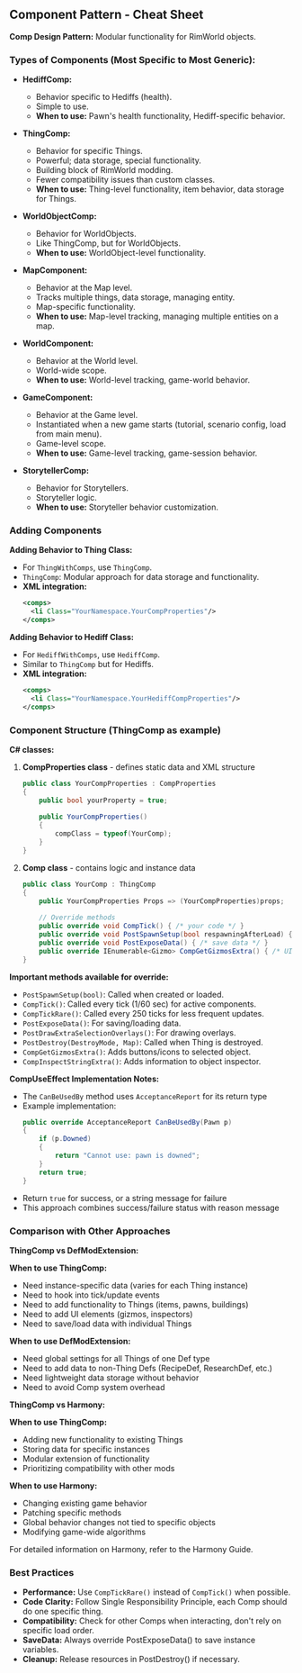 ## Component Pattern - Cheat Sheet

**Comp Design Pattern:** Modular functionality for RimWorld objects.

### Types of Components (Most Specific to Most Generic):

- **HediffComp:**
    - Behavior specific to Hediffs (health).
    - Simple to use.
    - **When to use:** Pawn's health functionality, Hediff-specific behavior.

- **ThingComp:**
    - Behavior for specific Things.
    - Powerful; data storage, special functionality.
    - Building block of RimWorld modding.
    - Fewer compatibility issues than custom classes.
    - **When to use:** Thing-level functionality, item behavior, data storage for Things.

- **WorldObjectComp:**
    - Behavior for WorldObjects.
    - Like ThingComp, but for WorldObjects.
    - **When to use:** WorldObject-level functionality.

- **MapComponent:**
    - Behavior at the Map level.
    - Tracks multiple things, data storage, managing entity.
    - Map-specific functionality.
    - **When to use:** Map-level tracking, managing multiple entities on a map.

- **WorldComponent:**
    - Behavior at the World level.
    - World-wide scope.
    - **When to use:** World-level tracking, game-world behavior.

- **GameComponent:**
    - Behavior at the Game level.
    - Instantiated when a new game starts (tutorial, scenario config, load from main menu).
    - Game-level scope.
    - **When to use:** Game-level tracking, game-session behavior.

- **StorytellerComp:**
    - Behavior for Storytellers.
    - Storyteller logic.
    - **When to use:** Storyteller behavior customization.

### Adding Components

**Adding Behavior to Thing Class:**
- For `ThingWithComps`, use `ThingComp`.
- `ThingComp`: Modular approach for data storage and functionality.
- **XML integration:**
  ```xml
  <comps>
    <li Class="YourNamespace.YourCompProperties"/>
  </comps>
  ```

**Adding Behavior to Hediff Class:**
- For `HediffWithComps`, use `HediffComp`.
- Similar to `ThingComp` but for Hediffs.
- **XML integration:**
  ```xml
  <comps>
    <li Class="YourNamespace.YourHediffCompProperties"/>
  </comps>
  ```

### Component Structure (ThingComp as example)

**C# classes:**
1. **CompProperties class** - defines static data and XML structure
   ```csharp
   public class YourCompProperties : CompProperties
   {
       public bool yourProperty = true;
       
       public YourCompProperties()
       {
           compClass = typeof(YourComp);
       }
   }
   ```

2. **Comp class** - contains logic and instance data
   ```csharp
   public class YourComp : ThingComp
   {
       public YourCompProperties Props => (YourCompProperties)props;
       
       // Override methods
       public override void CompTick() { /* your code */ }
       public override void PostSpawnSetup(bool respawningAfterLoad) { /* your code */ }
       public override void PostExposeData() { /* save data */ }
       public override IEnumerable<Gizmo> CompGetGizmosExtra() { /* UI elements */ }
   }
   ```

**Important methods available for override:**
- `PostSpawnSetup(bool)`: Called when created or loaded.
- `CompTick()`: Called every tick (1/60 sec) for active components.
- `CompTickRare()`: Called every 250 ticks for less frequent updates.
- `PostExposeData()`: For saving/loading data.
- `PostDrawExtraSelectionOverlays()`: For drawing overlays.
- `PostDestroy(DestroyMode, Map)`: Called when Thing is destroyed.
- `CompGetGizmosExtra()`: Adds buttons/icons to selected object.
- `CompInspectStringExtra()`: Adds information to object inspector.

**CompUseEffect Implementation Notes:**
- The `CanBeUsedBy` method uses `AcceptanceReport` for its return type
- Example implementation:
  ```csharp
  public override AcceptanceReport CanBeUsedBy(Pawn p)
  {
      if (p.Downed)
      {
          return "Cannot use: pawn is downed";
      }
      return true;
  }
  ```
- Return `true` for success, or a string message for failure
- This approach combines success/failure status with reason message

### Comparison with Other Approaches

**ThingComp vs DefModExtension:**

**When to use ThingComp:**
- Need instance-specific data (varies for each Thing instance)
- Need to hook into tick/update events
- Need to add functionality to Things (items, pawns, buildings)
- Need to add UI elements (gizmos, inspectors)
- Need to save/load data with individual Things

**When to use DefModExtension:**
- Need global settings for all Things of one Def type
- Need to add data to non-Thing Defs (RecipeDef, ResearchDef, etc.)
- Need lightweight data storage without behavior
- Need to avoid Comp system overhead

**ThingComp vs Harmony:**

**When to use ThingComp:**
- Adding new functionality to existing Things
- Storing data for specific instances
- Modular extension of functionality
- Prioritizing compatibility with other mods

**When to use Harmony:**
- Changing existing game behavior
- Patching specific methods
- Global behavior changes not tied to specific objects
- Modifying game-wide algorithms

For detailed information on Harmony, refer to the Harmony Guide.

### Best Practices

- **Performance:** Use `CompTickRare()` instead of `CompTick()` when possible.
- **Code Clarity:** Follow Single Responsibility Principle, each Comp should do one specific thing.
- **Compatibility:** Check for other Comps when interacting, don't rely on specific load order.
- **SaveData:** Always override PostExposeData() to save instance variables.
- **Cleanup:** Release resources in PostDestroy() if necessary. 


